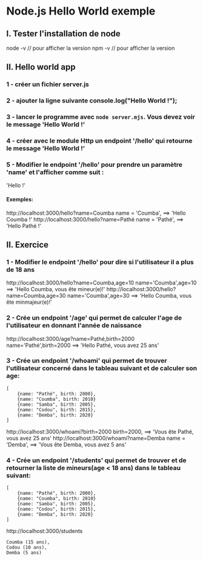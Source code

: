 # Node.js Hello World exemple
## I. Tester l'installation de node
node -v // pour afficher la version 
npm -v // pour afficher la version 

## II. Hello world app
### 1 - créer un fichier server.js
### 2 - ajouter la ligne suivante console.log("Hello World !");
### 3 - lancer le programme avec ``node server.mjs``. Vous devez voir le message 'Hello World !'
### 4 - créer avec le module Http un endpoint '/hello' qui retourne le message 'Hello World !'
### 5 - Modifier le endpoint '/hello' pour prendre un paramètre 'name' et l'afficher comme suit :
'Hello <name> !'
#### Exemples:
http://localhost:3000/hello?name=Coumba
name = 'Coumba', ==> 'Hello Coumba !'
http://localhost:3000/hello?name=Pathé
name = 'Pathé', ==> 'Hello Pathé !'

## II. Exercice
### 1 - Modifier le endpoint '/hello' pour dire si l'utilisateur il a plus de 18 ans
http://localhost:3000/hello?name=Coumba,age=10
name='Coumba',age=10 ==> 'Hello Coumba, vous ête mineur(e)!'
http://localhost:3000/hello?name=Coumba,age=30
name='Coumba',age=30 ==> 'Hello Coumba, vous ête minmajeur(e)!'
### 2 - Crée un endpoint '/age' qui permet de calculer l'age de l'utilisateur en donnant l'année de naissance
http://localhost:3000/age?name=Pathé,birth=2000
name='Pathé',birth=2000 ==> 'Hello Pathé, vous avez 25 ans'
### 3 - Crée un endpoint '/whoami' qui permet de trouver l'utilisateur concerné dans le tableau suivant et de calculer son age:
```
[
    {name: "Pathé", birth: 2000},
    {name: "Coumba", birth: 2010}
    {name: "Samba", birth: 2005},
    {name: "Codou", birth: 2015},
    {name: "Demba", birth: 2020}
]
```
http://localhost:3000/whoami?birth=2000
birth=2000, ==> 'Vous ête Pathé, vous avez 25 ans'
http://localhost:3000/whoami?name=Demba
name = 'Demba', ==> 'Vous ête Demba, vous avez 5 ans'
### 4 - Crée un endpoint '/students' qui permet de trouver et de retourner la liste de mineurs(age < 18 ans) dans le tableau suivant:
```
[
    {name: "Pathé", birth: 2000},
    {name: "Coumba", birth: 2010}
    {name: "Samba", birth: 2005},
    {name: "Codou", birth: 2015},
    {name: "Demba", birth: 2020}
]
```
http://localhost:3000/students

```
Coumba (15 ans),
Codou (10 ans),
Demba (5 ans)
```
